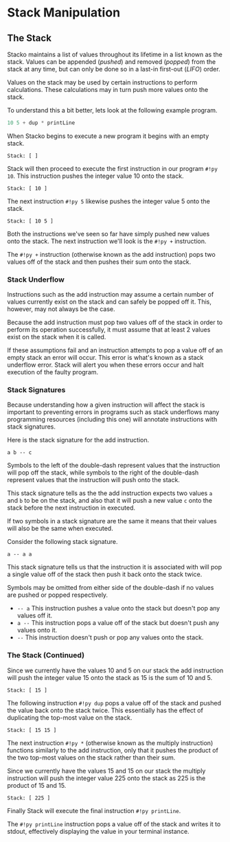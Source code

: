 # Stack Manipulation

## The Stack

Stacko maintains a list of values throughout its lifetime in a list known as the stack. Values can be appended
(*pushed*) and removed (*popped*) from the stack at any time, but can only be done so in a last-in first-out (*LIFO*)
order.

Values on the stack may be used by certain instructions to perform calculations. These calculations may in turn push
more values onto the stack.

To understand this a bit better, lets look at the following example program.

```py
10 5 + dup * printLine
```

When Stacko begins to execute a new program it begins with an empty stack.

```
Stack: [ ]
```

Stack will then proceed to execute the first instruction in our program `#!py 10`. This instruction pushes the
integer value 10 onto the stack.

```
Stack: [ 10 ]
```

The next instruction `#!py 5` likewise pushes the integer value 5 onto the stack.

```
Stack: [ 10 5 ]
```

Both the instructions we've seen so far have simply pushed new values onto the stack. The next instruction we'll look
is the `#!py +` instruction.

The `#!py +` instruction (otherwise known as the add instruction) pops two values off of the stack and then pushes
their sum onto the stack.

### Stack Underflow

Instructions such as the add instruction may assume a certain number of values currently exist on the stack and can
safely be popped off it. This, however, may not always be the case.

Because the add instruction must pop two values off of the stack in order to perform its operation successfully, it
must assume that at least 2 values exist on the stack when it is called.

If these assumptions fail and an instruction attempts to pop a value off of an empty stack an error will occur. This
error is what's known as a stack underflow error. Stack will alert you when these errors occur and halt execution of
the faulty program.

### Stack Signatures

Because understanding how a given instruction will affect the stack is important to preventing errors in programs such
as stack underflows many programming resources (including this one) will annotate instructions with stack signatures.

Here is the stack signature for the add instruction.

```
a b -- c
```

Symbols to the left of the double-dash represent values that the instruction will pop off the stack, while symbols to
the right of the double-dash represent values that the instruction will push onto the stack.

This stack signature tells as the the add instruction expects two values `a` and `b` to be on the stack, and also that
it will push a new value `c` onto the stack before the next instruction in executed.

If two symbols in a stack signature are the same it means that their values will also be the same when executed.

Consider the following stack signature.

```
a -- a a
```

This stack signature tells us that the instruction it is associated with will pop a single value off of the stack then
push it back onto the stack twice.

Symbols may be omitted from either side of the double-dash if no values are pushed or popped respectively.

- `-- a` This instruction pushes a value onto the stack but doesn't pop any values off it.
- `a --` This instruction pops a value off of the stack but doesn't push any values onto it.
- `--` This instruction doesn't push or pop any values onto the stack.

### The Stack (Continued)

Since we currently have the values 10 and 5 on our stack the add instruction will push the integer value 15 onto the
stack as 15 is the sum of 10 and 5.

```
Stack: [ 15 ]
```

The following instruction `#!py dup` pops a value off of the stack and pushed the value back onto the stack twice. This
essentially has the effect of duplicating the top-most value on the stack.

```
Stack: [ 15 15 ]
```

The next instruction `#!py *` (otherwise known as the multiply instruction) functions similarly to the add instruction,
only that it pushes the product of the two top-most values on the stack rather than their sum.

Since we currently have the values 15 and 15 on our stack the multiply instruction will push the integer value 225 onto
the stack as 225 is the product of 15 and 15.

```
Stack: [ 225 ]
```

Finally Stack will execute the final instruction `#!py printLine`.

The `#!py printLine` instruction pops a value off of the stack and writes it to stdout, effectively displaying the
value in your terminal instance.
